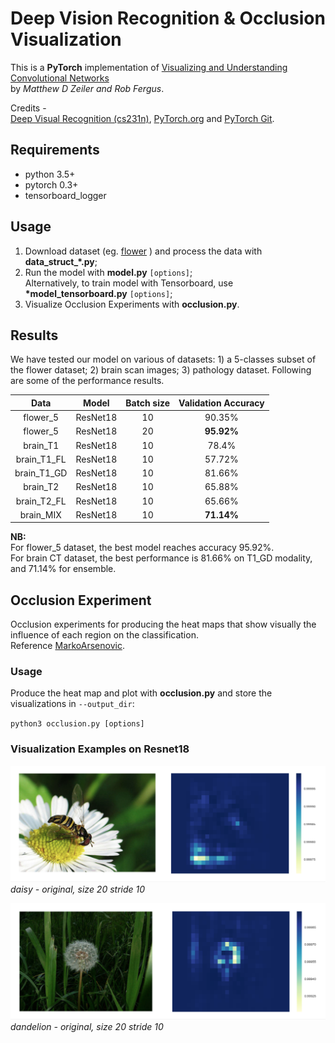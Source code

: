 # Deep Vision Recognition & Occlusion Visualization

This is a **PyTorch** implementation of [Visualizing and Understanding Convolutional Networks](https://arxiv.org/abs/1311.2901)   
by *Matthew D Zeiler and Rob Fergus*.  

Credits -   
[Deep Visual Recognition (cs231n)](http://cs231n.github.io/transfer-learning/), [PyTorch.org](http://pytorch.org/tutorials/beginner/transfer_learning_tutorial.html) and [PyTorch Git](https://github.com/pytorch/examples/tree/master/imagenet).

## Requirements

- python 3.5+
- pytorch 0.3+
- tensorboard_logger

## Usage

1. Download dataset (eg. [flower](http://www.robots.ox.ac.uk/~vgg/data/flowers/17/index.html) ) and process the data with **data_struct_\*.py**;
2. Run the model with **model.py** `[options]`; <br />
Alternatively, to train model with Tensorboard, use **\*model_tensorboard.py** `[options]`; <br />
3. Visualize Occlusion Experiments with **occlusion.py**.

## Results

We have tested our model on various of datasets: 1) a 5-classes subset of the flower dataset; 2) brain scan images; 3) pathology dataset. Following are some of the performance results.

| Data | Model | Batch size | Validation Accuracy |
|:--------:|:---------:|:----------:|:----------:|
flower_5 | ResNet18 | 10 | 90.35%
flower_5 | ResNet18 | 20 | **95.92%**
brain_T1 | ResNet18 | 10 | 78.4%  
brain_T1_FL | ResNet18 | 10 | 57.72%  
brain_T1_GD | ResNet18 | 10 | 81.66% 
brain_T2 | ResNet18 | 10 | 65.88% 
brain_T2_FL | ResNet18 | 10 | 65.66% 
brain_MIX | ResNet18 | 10 | **71.14%**  

**NB:**  
For flower_5 dataset, the best model reaches accuracy 95.92%. <br />
For brain CT dataset, the best performance is 81.66% on T1_GD modality, and 71.14% for ensemble.

## Occlusion Experiment

Occlusion experiments for producing the heat maps that show visually the influence of each region on the classification.  
Reference [MarkoArsenovic](https://github.com/MarkoArsenovic/DeepLearning_PlantDiseases).

### Usage

Produce the heat map and plot with  **occlusion.py** and store the visualizations in ```--output_dir```:
 
 `python3 occlusion.py [options]`
 
### Visualization Examples on Resnet18
![daisy](https://github.com/violaciao/Vision-Mask-and-Attend/blob/master/convolutional-translearn/Results/daisy/daisy_1_m.png)
*daisy - original, size 20 stride 10*

![dandelion](https://github.com/violaciao/Vision-Mask-and-Attend/blob/master/convolutional-translearn/Results/dandelion/dandelion_1_m.png)
*dandelion - original, size 20 stride 10*
